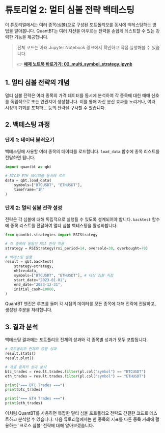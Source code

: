 # 튜토리얼 2: 멀티 심볼 전략 백테스팅

이 튜토리얼에서는 여러 종목(심볼)으로 구성된 포트폴리오를 동시에 백테스팅하는 방법을 알아봅니다. QuantBT는 여러 자산을 아우르는 전략을 손쉽게 테스트할 수 있는 강력한 기능을 제공합니다.

> 전체 코드는 아래 Jupyter Notebook 링크에서 확인하고 직접 실행해볼 수 있습니다.
>
> 👉 **[예제 노트북 바로가기: 02_multi_symbol_strategy.ipynb](../examples/02_multi_symbol_strategy.ipynb)**

## 1. 멀티 심볼 전략의 개념

멀티 심볼 전략은 여러 종목의 가격 데이터를 동시에 분석하여 각 종목에 대한 매매 신호를 독립적으로 또는 연관지어 생성합니다. 이를 통해 자산 분산 효과를 노리거나, 여러 시장의 기회를 포착하는 등의 전략을 구사할 수 있습니다.

## 2. 백테스팅 과정

### 단계 1: 데이터 불러오기

백테스팅에 사용할 여러 종목의 데이터를 로드합니다. `load_data` 함수에 종목 리스트를 전달하면 됩니다.

```python
import quantbt as qbt

# BTC와 ETH 데이터를 동시에 로드
data = qbt.load_data(
    symbols=["BTCUSDT", "ETHUSDT"],
    timeframe="1h"
)
```

### 단계 2: 멀티 심볼 전략 설정

전략은 각 심볼에 대해 독립적으로 실행될 수 있도록 설계되어야 합니다. `backtest` 함수에 종목 리스트를 전달하여 멀티 심볼 백테스팅을 활성화합니다.

```python
from quantbt.strategies import RSIStrategy

# 각 종목에 동일한 RSI 전략 적용
strategy = RSIStrategy(rsi_period=14, oversold=30, overbought=70)

# 백테스팅 실행
result = qbt.backtest(
    strategy=strategy,
    ohlcv=data,
    symbols=["BTCUSDT", "ETHUSDT"], # 대상 심볼 지정
    start_date="2023-01-01",
    end_date="2023-12-31",
    initial_cash=10000,
)
```

QuantBT 엔진은 루프를 돌며 각 시점의 데이터를 모든 종목에 대해 전략에 전달하고, 생성된 주문을 처리합니다.

## 3. 결과 분석

백테스팅 결과에는 포트폴리오 전체의 성과와 각 종목별 성과가 모두 포함됩니다.

```python
# 포트폴리오 전체의 종합 성과
result.stats()
result.plot()

# 개별 종목의 성과 분석
btc_trades = result.trades.filter(pl.col("symbol") == "BTCUSDT")
eth_trades = result.trades.filter(pl.col("symbol") == "ETHUSDT")

print("=== BTC Trades ===")
print(btc_trades)

print("=== ETH Trades ===")
print(eth_trades)
```

이처럼 QuantBT를 사용하면 복잡한 멀티 심볼 포트폴리오 전략도 간결한 코드로 테스트하고 분석할 수 있습니다. 다음 튜토리얼에서는 한 종목의 지표를 다른 종목 거래에 활용하는 '크로스 심볼' 전략에 대해 알아보겠습니다. 